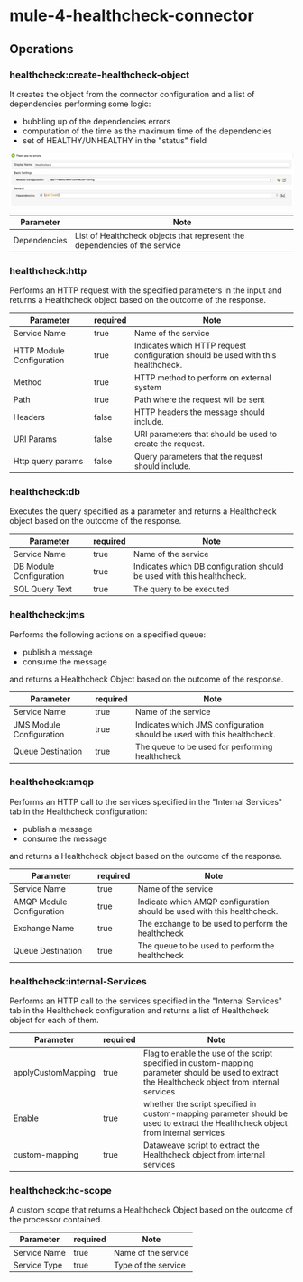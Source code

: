 # mule-4-healthcheck-connector
## Operations

### healthcheck:create-healthcheck-object

It creates the object from the connector configuration and a list of dependencies performing some logic:
- bubbling up of the dependencies errors
- computation of the time as the maximum time of the dependencies
- set of HEALTHY/UNHEALTHY in the "status" field

![create-healthcheck-2](doc_resources/2.create-healthcheck-object.png)

|Parameter|Note|
|---|---|
|Dependencies|List of Healthcheck objects that represent the dependencies of the service|


### healthcheck:http

Performs an HTTP request with the specified parameters in the input and returns a Healthcheck object based on the outcome of the response.

|Parameter|required|Note|
|---|---|---|
|Service Name|true|Name of the service|
|HTTP Module Configuration|true|Indicates which HTTP request configuration should be used with this healthcheck.|
|Method|true|HTTP method to perform on external system|
|Path|true|Path where the request will be sent|
|Headers|false|HTTP headers the message should include.|
|URI Params|false|URI parameters that should be used to create the request.|
|Http query params|false|Query parameters that the request should include.|

### healthcheck:db

Executes the query specified as a parameter and returns a Healthcheck object based on the outcome of the response.

|Parameter|required|Note|
|---|---|---|
|Service Name|true|Name of the service|
|DB Module Configuration|true|Indicates which DB configuration should be used with this healthcheck.|
|SQL Query Text|true|The query to be executed|


### healthcheck:jms

Performs the following actions on a specified queue:
- publish a message
- consume the message

and returns a Healthcheck Object based on the outcome of the response.

|Parameter|required|Note|
|---|---|---|
|Service Name|true|Name of the service|
|JMS Module Configuration|true|Indicates which JMS configuration should be used with this healthcheck.|
|Queue Destination|true|The queue to be used for performing healthcheck|


### healthcheck:amqp

Performs an HTTP call to the services specified in the "Internal Services" tab in the Healthcheck configuration:
- publish a message
- consume the message

and returns a Healthcheck object based on the outcome of the response.

|Parameter|required|Note|
|---|---|---|
|Service Name|true|Name of the service|
|AMQP Module Configuration|true|Indicate which AMQP configuration should be used with this healthcheck.|
|Exchange Name|true|The exchange to be used to perform the healthcheck|
|Queue Destination|true|The queue to be used to perform the healthcheck|


### healthcheck:internal-Services

Performs an HTTP call to the services specified in the "Internal Services" tab in the Healthcheck configuration and returns a list of Healthcheck object for each of them.


|Parameter|required|Note|
|---|---|---|
|applyCustomMapping|true| Flag to enable the use of the script specified in custom-mapping parameter should be used to extract the Healthcheck object from internal services|
|Enable|true|whether the script specified in custom-mapping parameter should be used to extract the Healthcheck object from internal services|
|custom-mapping|true|Dataweave script to extract the Healthcheck object from internal services |


### healthcheck:hc-scope
A custom scope that returns a Healthcheck Object based on the outcome of the processor contained.

|Parameter|required|Note|
|---|---|---|
|Service Name|true|Name of the service|
|Service Type|true|Type of the service|

